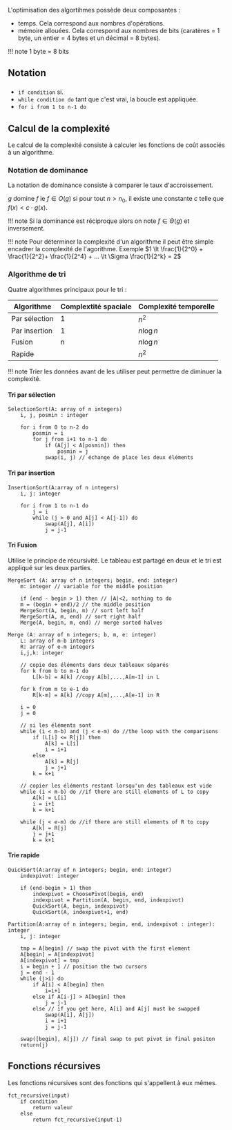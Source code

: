 L'optimisation des algortihmes possède deux composantes :

* temps. Cela correspond aux nombres d'opérations.
* mémoire allouées. Cela correspond aux nombres de bits (caratères = 1 byte, un entier = 4 bytes et un décimal = 8 bytes).

!!! note 
    1 byte = 8 bits

## Notation 

###

* `if condition` si.
* `while condition do` tant que c'est vrai, la boucle est appliquée.
* `for i from 1 to n-1 do`

## Calcul de la complexité

Le calcul de la complexité consiste à calculer les fonctions de coût associés à un algorithme.

### Notation de dominance

La notation de dominance consiste à comparer le taux d'accroissement.

$g$ domine $f$ ie $f \in O(g)$ si pour tout $n \gt n_0$, il existe une constante $c$ telle que $f(x)\lt c \cdot g(x)$. 

!!! note
    Si la dominance est réciproque alors on note $f \in \Theta(g)$ et inversement.

!!! note
    Pour déterminer la complexité d'un algorithme il peut être simple encadrer la complexité de l'agorithme. Exemple $1 \lt \frac{1}{2^0} + \frac{1}{2^2}+ \frac{1}{2^4} + ... \lt \Sigma \frac{1}{2^k} = 2$

### Algorithme de tri

Quatre algorithmes principaux pour le tri :

Algorithme          | Complextité spaciale    | Complexité temporelle
--------------------|-------------------------|---
Par sélection       | 1                       | $n^2$
Par insertion       | 1                       | $n \log n$
Fusion              | n                       | $n \log n$              
Rapide              |                         | $n^2$

!!! note
    Trier les données avant de les utiliser peut permettre de diminuer la complexité.

#### Tri par sélection

```
SelectionSort(A: array of n integers)
    i, j, posmin : integer

    for i from 0 to n-2 do
        posmin = i
        for j from i+1 to n-1 do
            if (A[j] < A[posmin]) then
                posmin = j
            swap(i, j) // échange de place les deux éléments
```

#### Tri par insertion

```
InsertionSort(A:array of n integers)
    i, j: integer

    for i from 1 to n-1 do
        j = i
        while (j > 0 and A[j] < A[j-1]) do
            swap(A[j], A[i])
            j = j-1
```

####  Tri Fusion

Utilise le principe de récursivité. Le tableau est partagé en deux et le tri est appliqué sur les deux parties.

```
MergeSort (A: array of n integers; begin, end: integer)
    m: integer // variable for the middle position

    if (end - begin > 1) then // |A|<2, nothing to do
    m = (begin + end)/2 // the middle position
    MergeSort(A, begin, m) // sort left half
    MergeSort(A, m, end) // sort right half
    Merge(A, begin, m, end) // merge sorted halves

```

```
Merge (A: array of n integers; b, m, e: integer)
    L: array of m-b integers
    R: array of e-m integers
    i,j,k: integer

    // copie des éléments dans deux tableaux séparés
    for k from b to m-1 do
        L[k-b] = A[k] //copy A[b],...,A[m-1] in L
        
    for k from m to e-1 do
        R[k-m] = A[k] //copy A[m],...,A[e-1] in R
    
    i = 0
    j = 0

    // si les éléments sont 
    while (i < m-b) and (j < e-m) do //the loop with the comparisons
        if (L[i] <= R[j]) then
            A[k] = L[i]
            i = i+1
        else
            A[k] = R[j]
            j = j+1
        k = k+1
    
    // copier les éléments restant lorsqu'un des tableaux est vide
    while (i < m-b) do //if there are still elements of L to copy
        A[k] = L[i]
        i = i+1
        k = k+1

    while (j < e-m) do //if there are still elements of R to copy
        A[k] = R[j]
        j = j+1
        k = k+1
```

#### Trie rapide

```
QuickSort(A:array of n integers; begin, end: integer)
    indexpivot: integer

    if (end-begin > 1) then
        indexpivot = ChoosePivot(begin, end)
        indexpivot = Partition(A, begin, end, indexpivot)
        QuickSort(A, begin, indexpivot)
        QuickSort(A, indexpivot+1, end)
```

```
Partition(A:array of n integers; begin, end, indexpivot : integer): integer
    i, j: integer
    
    tmp = A[begin] // swap the pivot with the first element
    A[begin] = A[indexpivot]
    A[indexpivot] = tmp
    i = begin + 1 // position the two cursors
    j = end - 1
    while (j>i) do
        if A[i] < A[begin] then
            i=i+1
        else if A[i-j] > A[begin] then
            j = j-1
        else // if you get here, A[i] and A[j] must be swapped
            swap(A[i], A[j])
            i = i+1
            j = j-1

    swap([begin], A[j]) // final swap to put pivot in final positon
    return(j)
```

## Fonctions récursives

Les fonctions récursives sont des fonctions qui s'appellent à eux mêmes.

```
fct_recursive(input)
    if condition 
        return valeur
    else
        return fct_recursive(input-1)    
```